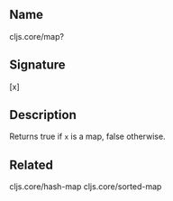 ## Name
cljs.core/map?

## Signature
[x]

## Description

Returns true if `x` is a map, false otherwise.

## Related
cljs.core/hash-map
cljs.core/sorted-map
